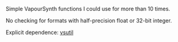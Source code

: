 Simple VapourSynth functions I could use for more than 10 times.

No checking for formats with half-precision float or 32-bit integer.

Explicit dependence: [vsutil](https://github.com/Irrational-Encoding-Wizardry/vsutil)
